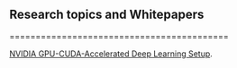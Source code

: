 ## Research topics and Whitepapers
==========================================

[NVIDIA GPU-CUDA-Accelerated Deep Learning Setup](https://github.com/vgundala/research-and-whitepapers/blob/main/NVIDIA%20GPU-CUDA-Accelerated%20Deep%20Learning%20Setup.md).
